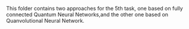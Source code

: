 This folder contains two approaches for the 5th task, one based on fully connected Quantum Neural Networks,and the other one based on Quanvolutional Neural Network.
